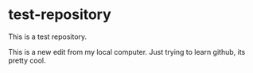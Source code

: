 # test-repository
This is a test repository.

This is a new edit from my local computer.
Just trying to learn github, its pretty cool.
